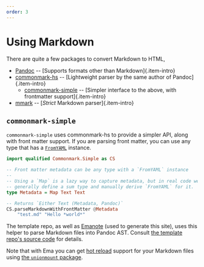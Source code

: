 ```yaml
---
order: 3
---
```


# Using Markdown

There are quite a few packages to convert Markdown to HTML,

- [Pandoc](https://hackage.haskell.org/package/pandoc) -- [Supports formats other than Markdown]{.item-intro}
- [commonmark-hs](https://github.com/jgm/commonmark-hs) -- [Lightweight parser by the same author of Pandoc]{.item-intro}
    - [commonmark-simple](https://hackage.haskell.org/package/commonmark-simple-0.1.0.0) -- [Simpler interface to the above, with frontmatter support]{.item-intro}
- [mmark](https://github.com/mmark-md/mmark) -- [*Strict* Markdown parser]{.item-intro}

## `commonmark-simple`

`commonmark-simple` uses commonmark-hs to provide a simpler API, along with front matter support. If you are parsing front matter, you can use any type that has a [`FromYAML`](https://hackage.haskell.org/package/HsYAML-0.2.1.0/docs/Data-YAML.html#t:FromYAML) instance.

```haskell
import qualified Commonmark.Simple as CS

-- Front matter metadata can be any type with a `FromYAML` instance
-- 
-- Using a `Map` is a lazy way to capture metadata, but in real code we
-- generally define a sum type and manually derive `FromYAML` for it.
type Metadata = Map Text Text 

-- Returns `Either Text (Metadata, Pandoc)`
CS.parseMarkdownWithFrontMatter @Metadata 
    "test.md" "Hello *world*"
```

The template repo, as well as [Emanote](https://github.com/srid/emanote) (used to generate this site), uses this helper to parse Markdown files into Pandoc AST. Consult [the template repo's source code](https://github.com/srid/ema-template/blob/master/src/Main.hs) for details.

Note that with Ema you can get [hot reload](concepts/hot-reload.md) support for your Markdown files using [the `unionmount` package](guide/helpers/filesystem.md).
